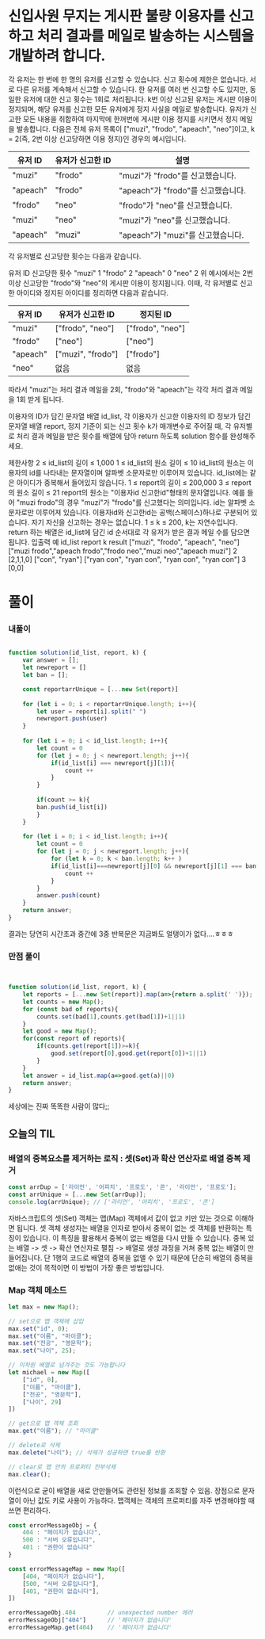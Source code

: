 # 신입사원 무지는 게시판 불량 이용자를 신고하고 처리 결과를 메일로 발송하는 시스템을 개발하려 합니다. 

각 유저는 한 번에 한 명의 유저를 신고할 수 있습니다.
신고 횟수에 제한은 없습니다. 서로 다른 유저를 계속해서 신고할 수 있습니다.
한 유저를 여러 번 신고할 수도 있지만, 동일한 유저에 대한 신고 횟수는 1회로 처리됩니다.
k번 이상 신고된 유저는 게시판 이용이 정지되며, 해당 유저를 신고한 모든 유저에게 정지 사실을 메일로 발송합니다.
유저가 신고한 모든 내용을 취합하여 마지막에 한꺼번에 게시판 이용 정지를 시키면서 정지 메일을 발송합니다.
다음은 전체 유저 목록이 ["muzi", "frodo", "apeach", "neo"]이고, k = 2(즉, 2번 이상 신고당하면 이용 정지)인 경우의 예시입니다.

유저 ID|	유저가 신고한 ID	|설명|
|----------|------|-------|
|"muzi"	|"frodo"	|"muzi"가 "frodo"를 신고했습니다.|
|"apeach"	|"frodo"|	"apeach"가 "frodo"를 신고했습니다.|
|"frodo"	|"neo"	|"frodo"가 "neo"를 신고했습니다.|
|"muzi"|	"neo"	|"muzi"가 "neo"를 신고했습니다.|
|"apeach"|	"muzi"|	"apeach"가 "muzi"를 신고했습니다.|

각 유저별로 신고당한 횟수는 다음과 같습니다.

유저 ID	신고당한 횟수
"muzi"	1
"frodo"	2
"apeach"	0
"neo"	2
위 예시에서는 2번 이상 신고당한 "frodo"와 "neo"의 게시판 이용이 정지됩니다. 이때, 각 유저별로 신고한 아이디와 정지된 아이디를 정리하면 다음과 같습니다.


|유저 ID	|유저가 신고한 ID|	정지된 ID|
|----------|------|-------|
|"muzi" |	["frodo", "neo"]|	["frodo", "neo"]|
|"frodo"|	["neo"]	|["neo"]|
|"apeach"	|["muzi", "frodo"]|["frodo"]|
|"neo"	|없음|	없음|

따라서 "muzi"는 처리 결과 메일을 2회, "frodo"와 "apeach"는 각각 처리 결과 메일을 1회 받게 됩니다.

이용자의 ID가 담긴 문자열 배열 id_list, 각 이용자가 신고한 이용자의 ID 정보가 담긴 문자열 배열 report, 정지 기준이 되는 신고 횟수 k가 매개변수로 주어질 때, 각 유저별로 처리 결과 메일을 받은 횟수를 배열에 담아 return 하도록 solution 함수를 완성해주세요.

제한사항
2 ≤ id_list의 길이 ≤ 1,000
1 ≤ id_list의 원소 길이 ≤ 10
id_list의 원소는 이용자의 id를 나타내는 문자열이며 알파벳 소문자로만 이루어져 있습니다.
id_list에는 같은 아이디가 중복해서 들어있지 않습니다.
1 ≤ report의 길이 ≤ 200,000
3 ≤ report의 원소 길이 ≤ 21
report의 원소는 "이용자id 신고한id"형태의 문자열입니다.
예를 들어 "muzi frodo"의 경우 "muzi"가 "frodo"를 신고했다는 의미입니다.
id는 알파벳 소문자로만 이루어져 있습니다.
이용자id와 신고한id는 공백(스페이스)하나로 구분되어 있습니다.
자기 자신을 신고하는 경우는 없습니다.
1 ≤ k ≤ 200, k는 자연수입니다.
return 하는 배열은 id_list에 담긴 id 순서대로 각 유저가 받은 결과 메일 수를 담으면 됩니다.
입출력 예
id_list	report	k	result
["muzi", "frodo", "apeach", "neo"]	["muzi frodo","apeach frodo","frodo neo","muzi neo","apeach muzi"]	2	[2,1,1,0]
["con", "ryan"]	["ryan con", "ryan con", "ryan con", "ryan con"]	3	[0,0]

# 풀이
### 내풀이
```javascript

function solution(id_list, report, k) {
    var answer = [];
    let newreport = []
    let ban = [];

    const reportarrUnique = [...new Set(report)]
    
    for (let i = 0; i < reportarrUnique.length; i++){
        let user = report[i].split(" ")
        newreport.push(user)
    }
    
    for (let i = 0; i < id_list.length; i++){
        let count = 0
        for (let j = 0; j < newreport.length; j++){
            if(id_list[i] === newreport[j][1]){
                count ++
            }
        }
        
        if(count >= k){
        ban.push(id_list[i])
        }
    }
    
    for (let i = 0; i < id_list.length; i++){
        let count = 0
        for (let j = 0; j < newreport.length; j++){
            for (let k = 0; k < ban.length; k++ )
            if(id_list[i]===newreport[j][0] && newreport[j][1] === ban[k] ){
                count ++
            }
        }
        answer.push(count)
    }
    return answer;
}
```
결과는 당연히 시간초과 중간에 3중 반복문은 지금봐도 얼탱이가 없다....ㅎㅎㅎ

### 만점 풀이

```javascript


function solution(id_list, report, k) {
    let reports = [...new Set(report)].map(a=>{return a.split(' ')});
    let counts = new Map();
    for (const bad of reports){
        counts.set(bad[1],counts.get(bad[1])+1||1)
    }
    let good = new Map();
    for(const report of reports){
        if(counts.get(report[1])>=k){
            good.set(report[0],good.get(report[0])+1||1)
        }
    }
    let answer = id_list.map(a=>good.get(a)||0)
    return answer;
}
```

세상에는 진짜 똑똑한 사람이 많다;;

## 오늘의 TIL
###  배열의 중복요소를 제거하는 로직 : 셋(Set)과 확산 연산자로 배열 중복 제거

```javascript
const arrDup = ['라이언', '어피치', '프로도', '콘', '라이언', '프로도'];
const arrUnique = [...new Set(arrDup)];
console.log(arrUnique); // ['라이언', '어피치', '프로도', '콘']
```

자바스크립트의 셋(Set) 객체는 맵(Map) 객체에서 값이 없고 키만 있는 것으로 이해하면 됩니다.
셋 객체 생성자는 배열을 인자로 받아서 중복이 없는 셋 객체를 반환하는 특징이 있습니다.
이 특징을 활용해서 중복이 없는 배열을 다시 만들 수 있습니다.
중복 있는 배열 -> 셋 -> 확산 연산자로 펼침 -> 배열로 생성 과정을 거쳐 중복 없는 배열이 만들어집니다.
단 1행의 코드로 배열의 중복을 없앨 수 있기 때문에 단순히 배열의 중복을 없애는 것이 목적이면 이 방법이 가장 좋은 방법입니다.

### Map 객체 메소드

```javascript
let max = new Map();

// set으로 맵 객체에 삽입
max.set("id", 0);
max.set("이름", "마이클");
max.set("전공", "영문학");
max.set("나이", 25);

// 이차원 배열로 넘겨주는 것도 가능합니다
let michael = new Map([
    ["id", 0],
    ["이름", "마이클"],
    ["전공", "영문학"],
    ["나이", 29]
])

// get으로 맵 객체 조회
max.get("이름"); // "마이클"

// delete로 삭제
max.delete("나이"); // 삭제가 성공하면 true를 반환

// clear로 맵 안의 프로퍼티 전부삭제
max.clear();
```

이런식으로 굳이 배열을 새로 안만들어도 관련된 정보를 조회할 수 있음.
장점으로 문자열이 아닌 값도 키로 사용이 가능하다.
맵객체는 객체의 프로퍼티를 자주 변경해야할 때 쓰면 편리하다.

```javascript
const errorMessageObj = {
    404 : "페이지가 없습니다",
    500 : "서버 오류입니다",
    401 : "권한이 없습니다"
}

const errorMessageMap = new Map([
    [404, "페이지가 없습니다"],
    [500, "서버 오류입니다"],
    [401, "권한이 없습니다"],
])

errorMessageObj.404         // unexpected number 에러
errorMessageObj["404"]      // '페이지가 없습니다'
errorMessageMap.get(404)    // '페이지가 없습니다'
```
